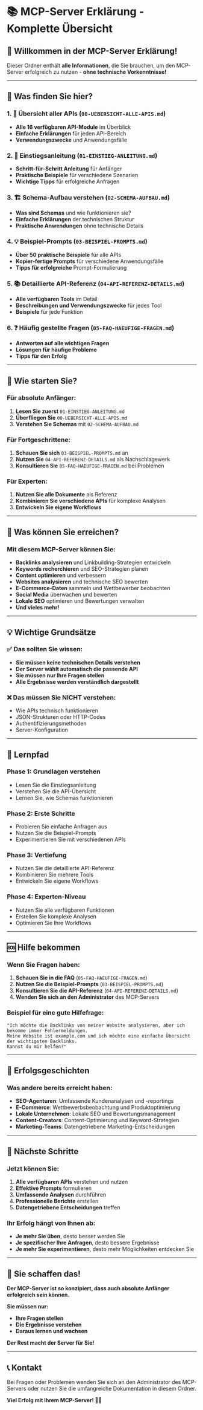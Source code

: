 # 📚 MCP-Server Erklärung - Komplette Übersicht

## 🎯 Willkommen in der MCP-Server Erklärung!

Dieser Ordner enthält **alle Informationen**, die Sie brauchen, um den MCP-Server erfolgreich zu nutzen - **ohne technische Vorkenntnisse!**

---

## 📖 Was finden Sie hier?

### **1. 🚀 Übersicht aller APIs** (`00-UEBERSICHT-ALLE-APIS.md`)
- **Alle 16 verfügbaren API-Module** im Überblick
- **Einfache Erklärungen** für jeden API-Bereich
- **Verwendungszwecke** und Anwendungsfälle

### **2. 🎯 Einstiegsanleitung** (`01-EINSTIEG-ANLEITUNG.md`)
- **Schritt-für-Schritt Anleitung** für Anfänger
- **Praktische Beispiele** für verschiedene Szenarien
- **Wichtige Tipps** für erfolgreiche Anfragen

### **3. 🏗️ Schema-Aufbau verstehen** (`02-SCHEMA-AUFBAU.md`)
- **Was sind Schemas** und wie funktionieren sie?
- **Einfache Erklärungen** der technischen Struktur
- **Praktische Anwendungen** ohne technische Details

### **4. 💡 Beispiel-Prompts** (`03-BEISPIEL-PROMPTS.md`)
- **Über 50 praktische Beispiele** für alle APIs
- **Kopier-fertige Prompts** für verschiedene Anwendungsfälle
- **Tipps für erfolgreiche** Prompt-Formulierung

### **5. 📚 Detaillierte API-Referenz** (`04-API-REFERENZ-DETAILS.md`)
- **Alle verfügbaren Tools** im Detail
- **Beschreibungen und Verwendungszwecke** für jedes Tool
- **Beispiele** für jede Funktion

### **6. ❓ Häufig gestellte Fragen** (`05-FAQ-HAEUFIGE-FRAGEN.md`)
- **Antworten auf alle wichtigen Fragen**
- **Lösungen für häufige Probleme**
- **Tipps für den Erfolg**

---

## 🚀 Wie starten Sie?

### **Für absolute Anfänger:**
1. **Lesen Sie zuerst** `01-EINSTIEG-ANLEITUNG.md`
2. **Überfliegen Sie** `00-UEBERSICHT-ALLE-APIS.md`
3. **Verstehen Sie Schemas** mit `02-SCHEMA-AUFBAU.md`

### **Für Fortgeschrittene:**
1. **Schauen Sie sich** `03-BEISPIEL-PROMPTS.md` an
2. **Nutzen Sie** `04-API-REFERENZ-DETAILS.md` als Nachschlagewerk
3. **Konsultieren Sie** `05-FAQ-HAEUFIGE-FRAGEN.md` bei Problemen

### **Für Experten:**
1. **Nutzen Sie alle Dokumente** als Referenz
2. **Kombinieren Sie verschiedene APIs** für komplexe Analysen
3. **Entwickeln Sie eigene Workflows**

---

## 🎯 Was können Sie erreichen?

### **Mit diesem MCP-Server können Sie:**
- **Backlinks analysieren** und Linkbuilding-Strategien entwickeln
- **Keywords recherchieren** und SEO-Strategien planen
- **Content optimieren** und verbessern
- **Websites analysieren** und technische SEO bewerten
- **E-Commerce-Daten** sammeln und Wettbewerber beobachten
- **Social Media** überwachen und bewerten
- **Lokale SEO** optimieren und Bewertungen verwalten
- **Und vieles mehr!**

---

## 💡 Wichtige Grundsätze

### **✅ Das sollten Sie wissen:**
- **Sie müssen keine technischen Details verstehen**
- **Der Server wählt automatisch die passende API**
- **Sie müssen nur Ihre Fragen stellen**
- **Alle Ergebnisse werden verständlich dargestellt**

### **❌ Das müssen Sie NICHT verstehen:**
- Wie APIs technisch funktionieren
- JSON-Strukturen oder HTTP-Codes
- Authentifizierungsmethoden
- Server-Konfiguration

---

## 🔄 Lernpfad

### **Phase 1: Grundlagen verstehen**
- Lesen Sie die Einstiegsanleitung
- Verstehen Sie die API-Übersicht
- Lernen Sie, wie Schemas funktionieren

### **Phase 2: Erste Schritte**
- Probieren Sie einfache Anfragen aus
- Nutzen Sie die Beispiel-Prompts
- Experimentieren Sie mit verschiedenen APIs

### **Phase 3: Vertiefung**
- Nutzen Sie die detaillierte API-Referenz
- Kombinieren Sie mehrere Tools
- Entwickeln Sie eigene Workflows

### **Phase 4: Experten-Niveau**
- Nutzen Sie alle verfügbaren Funktionen
- Erstellen Sie komplexe Analysen
- Optimieren Sie Ihre Workflows

---

## 🆘 Hilfe bekommen

### **Wenn Sie Fragen haben:**
1. **Schauen Sie in die FAQ** (`05-FAQ-HAEUFIGE-FRAGEN.md`)
2. **Nutzen Sie die Beispiel-Prompts** (`03-BEISPIEL-PROMPTS.md`)
3. **Konsultieren Sie die API-Referenz** (`04-API-REFERENZ-DETAILS.md`)
4. **Wenden Sie sich an den Administrator** des MCP-Servers

### **Beispiel für eine gute Hilfefrage:**
```
"Ich möchte die Backlinks von meiner Website analysieren, aber ich bekomme immer Fehlermeldungen. 
Meine Website ist example.com und ich möchte eine einfache Übersicht der wichtigsten Backlinks. 
Kannst du mir helfen?"
```

---

## 🎉 Erfolgsgeschichten

### **Was andere bereits erreicht haben:**
- **SEO-Agenturen**: Umfassende Kundenanalysen und -reportings
- **E-Commerce**: Wettbewerbsbeobachtung und Produktoptimierung
- **Lokale Unternehmen**: Lokale SEO und Bewertungsmanagement
- **Content-Creators**: Content-Optimierung und Keyword-Strategien
- **Marketing-Teams**: Datengetriebene Marketing-Entscheidungen

---

## 🚀 Nächste Schritte

### **Jetzt können Sie:**
1. **Alle verfügbaren APIs** verstehen und nutzen
2. **Effektive Prompts** formulieren
3. **Umfassende Analysen** durchführen
4. **Professionelle Berichte** erstellen
5. **Datengetriebene Entscheidungen** treffen

### **Ihr Erfolg hängt von Ihnen ab:**
- **Je mehr Sie üben**, desto besser werden Sie
- **Je spezifischer Ihre Anfragen**, desto bessere Ergebnisse
- **Je mehr Sie experimentieren**, desto mehr Möglichkeiten entdecken Sie

---

## 💪 Sie schaffen das!

**Der MCP-Server ist so konzipiert, dass auch absolute Anfänger erfolgreich sein können.** 

**Sie müssen nur:**
- **Ihre Fragen stellen**
- **Die Ergebnisse verstehen**
- **Daraus lernen und wachsen**

**Der Rest macht der Server für Sie!**

---

## 📞 Kontakt

Bei Fragen oder Problemen wenden Sie sich an den Administrator des MCP-Servers oder nutzen Sie die umfangreiche Dokumentation in diesem Ordner.

**Viel Erfolg mit Ihrem MCP-Server! 🎯✨**
